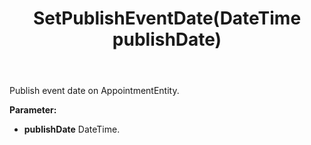 ﻿---
uid: crmscript_ref_NSAppointmentEntity_SetPublishEventDate
title: SetPublishEventDate(DateTime publishDate)
intellisense: NSAppointmentEntity.SetPublishEventDate
keywords: NSAppointmentEntity, SetPublishEventDate
so.topic: reference
---

Publish event date on AppointmentEntity.

**Parameter:** 
 - **publishDate** DateTime.

